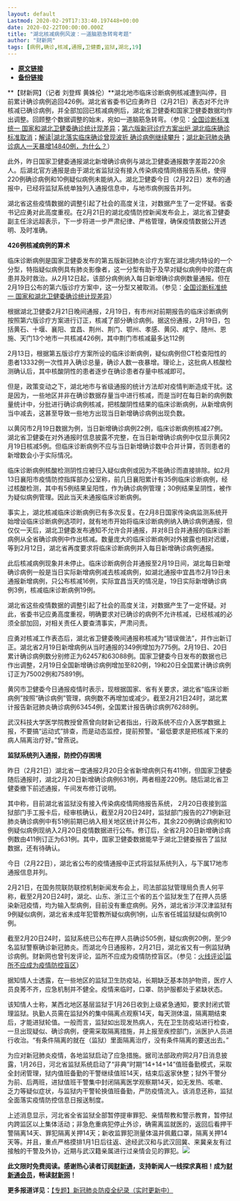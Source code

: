 ```yaml
---
layout: default
Lastmod: 2020-02-29T17:33:40.197448+00:00
date: 2020-02-22T00:00:00.000Z
title: "湖北核减病例风波：一道脑筋急转弯考题"
author: "财新网"
tags: [病例,确诊,核减,通报,卫健委,监狱,湖北,19]
---
```


* [**原文链接**](http://www.caixin.com/2020-02-22/101519100.html)
* [**备份链接**](http://archive.is/Ylefs)


**【财新网】（记者 刘登辉 黄姝伦）**湖北地市临床诊断病例核减遭到叫停，目前累计确诊病例追回426例。湖北省省委书记应勇昨日（2月21日）表态对不允许核减已确诊病例，并全部加回已核减病例后，湖北省卫健委和国家卫健委数据均作出调整。回顾整个数据调整的始末，宛如一道脑筋急转弯。（参见：[全国诊断标准统一 国家和湖北卫健委确诊统计现差异](http://www.caixin.com/2020-02-21/101518371.html)；[第六版新冠诊疗方案出炉 湖北临床确诊标准取消](http://www.caixin.com/2020-02-19/101517559.html)；[解读|湖北落实临床确诊曾现波折 确诊病例继续攀升](http://www.caixin.com/2020-02-17/101516630.html)；[湖北新冠肺炎确诊病人一天暴增14840例，为什么？](http://www.caixin.com/2020-02-13/101514780.html)）

此外，昨日国家卫健委通报湖北新增确诊病例与湖北卫健委通报数字差距220余人。后湖北官方通报是由于湖北省监狱没有接入传染病疫情网络报告系统，使得220例确诊病例和10例疑似病例未能纳入。湖北卫健委今日（2月22日）发布的通报中，已经将监狱系统单独列入通报信息中，与地市病例报告并列。

湖北省这些疫情数据的调整引起了社会的高度关注，对数据产生了一定怀疑。省委书记应勇对此高度重视。在2月21日的湖北疫情防控新闻发布会上，湖北省卫健委副主任涂远超表示，下一步将进一步严肃纪律、严格管理，确保疫情数据公开透明、及时准确。

**426例核减病例的算术**

临床诊断病例是国家卫健委发布的第五版新冠肺炎诊疗方案在湖北境内特设的一个分型，特指疑似病例具有肺炎影像者，这一分型有助于及早对疑似病例中的潜在病患并及时救治。从2月12日起，该部分病例纳入每日新增确诊病例数量通报。但在2月19日公布的第六版诊疗方案中，这一分型又被取消。（参见：[全国诊断标准统一 国家和湖北卫健委确诊统计现差异](http://www.caixin.com/2020-02-21/101518371.html)）

根据湖北卫健委2月21日晚间通报，2月19日，有市州对前期报告的临床诊断病例按照第六版诊疗方案进行订正，核减了部分确诊病例。据这份通报，2月19日，包括黄石、十堰、襄阳、宜昌、荆州、荆门、鄂州、孝感、黄冈、咸宁、随州、恩施、天门13个地市一共核减426例，其中荆门市核减最多达112例

2月13日，根据第五版诊疗方案所设的临床诊断病例，疑似病例但CT检查阳性的患者13332例一次性并入确诊总量，确诊人数一夜暴增。理论上，这批病人核酸检测确认后，其中核酸阴性的患者逐步在确诊患者存量中核减即可。

但是，政策变动之下，湖北地市与省级通报的统计方法却对疫情判断造成干扰。这是因为，一些地区并非在确诊数据存量当中进行核减，而是当时在每日新的病例数量统计中，分批进行确诊病例核减，把核酸阴性结果的临床诊断病例，从新增病例当中减去，这甚至导致一些地方出现当日新增确诊病例出现负数。

以黄冈市2月19日数据为例，当日新增确诊病例22例，临床诊断病例核减27例。湖北省卫健委在对外通报时信息披露不完整，在当日新增确诊病例中仅显示黄冈2月19日核减5例。但临床诊断病例不应与当日新增确诊数中合并计算，否则患者的新增数会小于实际情况。

临床诊断病例核酸检测阴性应被归入疑似病例或因为不能确诊而直接排除。如2月13日襄阳市疫情防控指挥部办公室称，前几日襄阳累计有35例临床诊断病例，经过核酸检测，其中有5例结果呈阳性，作为确诊病例管理；30例结果呈阴性，被作为疑似病例管理。因此当天未通报临床诊断病例。

事实上，湖北核减临床诊断病例已有多次反复。在2月8日国家传染病监测系统开始增设临床诊断病例选项时，就有地市开始将临床诊断病例纳入确诊病例通报，但仅仅一天后，湖北卫健委发布通知不允许合并通报，并对8日合并通报的临床诊断病例从全省确诊病例中作出核减。数量庞大的临床诊断病例对外披露也相对迟缓，等到2月12日，湖北省再度要求将临床诊断病例并入每日新增确诊病例通报。

此后核减病例现象并未停止。临床诊断病例合并通报至2月19日间，湖北每日新增确诊病例一般是当日实际新增病例减去核减病例，如湖北通报中宜昌市2月19日未通报新增病例，只公布核减16例，实际宜昌当天的情况是，19日实际新增确诊病例3例，核减临床诊断病例19例。

湖北省这些疫情数据的调整引起了社会的高度关注，对数据产生了一定怀疑。对此，省委书记应勇高度重视，明确要求对已确诊的病例不允许核减，已经核减的必须全部加回，对相关责任人要查清事实，严肃问责。

应勇对核减工作表态后，湖北省卫健委晚间通报称核减为“错误做法”，并作出新订正。湖北省2月19日新增病例从当时通报的349例增加为775例。2月19日、20日累计确诊病例数分别修正为62457和63088例。国家卫健委今日发布的数据也已作出调整，2月19日全国新增确诊病例增加至820例，19和20日全国累计确诊病例订正为75002例和75891例。

黄冈市卫健委今日通报疫情时表示，现根据国家、省有关要求，湖北省“临床诊断病例”按照“确诊病例”管理，病例数不再增加或减少。截至2月21日24时，湖北累计报告新冠肺炎确诊病例63454例，全国累计报告确诊病例76288例。

武汉科技大学医学院教授曾燕曾向财新记者指出，行政系统不应介入医学数据上报，不要搞“运动式”排查，而是动态监控，提前预警。“最低要求是把核减下来的病人隔离治疗好。”曾燕说。

**监狱系统列入通报，防控仍存困境**

昨日（2月21日）湖北省一度通报2月20日全省新增病例只有411例，但国家卫健委随后通报时，湖北2月20日新增确诊病例631例，两者相差220例。随后湖北省卫健委撤下前述通报，午间发布修订说明。

其中称，目前湖北省监狱没有接入传染病疫情网络报告系统， 2月20日夜接到监狱部门手工报卡后，经审核确认，截至2月20日24时，监狱部门报告的271例新冠肺炎确诊病例中有51例前期已纳入相关地区统计并公布，其余220例确诊病例和10例疑似病例现纳入2月20日疫情数据进行公布。修订后，全省2月20日新增确诊病例数由411例订正为631例。其中，国家卫健委数据能早于湖北卫健委报告了监狱数据，还有待确认。

今日（2月22日），湖北省公布的疫情通报中正式将监狱系统列入，与下属17地市通报信息并列。

2月21日，在国务院联防联控机制新闻发布会上，司法部监狱管理局负责人何平称，截至2月20日24时，湖北、山东、浙江三个省的五个监狱发生了在押人员感染新冠疫情，均为输入型病例，目前没有重症病例。另外，湖北省沙洋汉津监狱有9例疑似病例，湖北省未成年犯管教所疑似病例1例，山东省任城监狱疑似病例10例。

截至2月20日24时，监狱系统已公布在押人员确诊505例，疑似病例20例，至少9名监狱警察确诊新冠肺炎。而湖北今日通报称，2月21日，湖北省又有一例监狱确诊病例。财新网也曾刊发评论，监所不应成为疫情防控盲区。（参见：[火线评论|监所不应成为疫情防控盲区](http://opinion.caixin.com/2020-02-21/101518654.html)）

据知情人士透露，在一些地区的监狱卫生防疫站，长期缺乏基本防护物资，医疗人员良莠不齐，应急机制并不健全。疫情来临时，口罩、防护服都处于紧缺状态。

该知情人士称，某西北地区基层监狱于1月26日收到上级紧急通知，要求封闭式管理监狱。执勤人员需在监狱外的集中隔离点观察14天，每天测体温，隔离期结束后，才能进狱轮值。一般而言，监狱如出现发热病人，先在卫生防疫站进行检查，一旦出现疑似、确诊病例，便需采取隔离措施，并上报至疾控部门，派医护人员进行收治。“有条件隔离的就在（监狱）里面隔离治疗，没有条件隔离的要送出去。”

为应对新冠肺炎疫情，各地监狱启动了应急措施。据司法部政府网2月7日消息披露，1月26日，河北省监狱系统启动了“非典”时期“14+14+14”值班备勤模式，采取全封闭管理，狱内值班备勤的干警继续值班14天，结束后返家休整；狱外干警分为前、后两班，进狱值班干警集中封闭隔离医学观察期14天，如无发热、咳嗽、乏力等疑似症状，与监狱内干警轮换值班备勤，严防疫情流入。该消息还称，监狱全面落实疫情防控信息日报送制度。

上述消息显示，河北省全省监狱全部暂停提审罪犯、亲情帮教和警示教育，暂停狱内跨监区以上集体活动；非急危重病犯停止外诊，确需离监就医的，返回后看押干警隔离14天、罪犯隔离关押14天；新收监罪犯测量体温并佩戴口罩，隔离关押14天等。并且，重点严格摸排1月1日后往返、途经武汉和与武汉回冀、来冀亲友有过接触的干警及外协，近期与武汉籍亲属进行过亲情会见的罪犯。[![](/images/post/d02a42d9cb3dec9320e5f550278911c7.ico)](http://www.caixin.com/2020-02-22/101519100.html)

**此文限时免费阅读。感谢热心读者订阅[财新通](http://mall.caixin.com/mall/web/product/product.html?id=733&originReferrer=appfree&channelSource=appfree)，支持新闻人一线探求真相！成为[财新通会员](http://mall.caixin.com/mall/web/list/list.html?type=127&originReferrer=appfree&channelSource=appfree)，畅读[财新网](https://datayi.cn/1lnZaaidYRRn)！**

**更多报道详见：**[【专题】新冠肺炎防疫全纪录（实时更新中）](http://m.app.caixin.com/m_topic_detail/1473.html)

